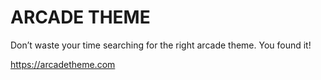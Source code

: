 # ARCADE THEME

Don’t waste your time searching for the right arcade theme. You found it! 

https://arcadetheme.com
